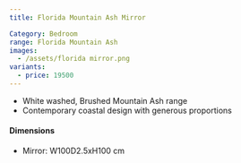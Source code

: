 ```yaml
---
title: Florida Mountain Ash Mirror

Category: Bedroom
range: Florida Mountain Ash
images:
  - /assets/florida mirror.png
variants:
  - price: 19500
---
```

* White washed, Brushed Mountain Ash range
* Contemporary coastal design with generous proportions


#### Dimensions
* Mirror: W100D2.5xH100 cm
